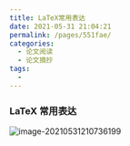 ```yaml
---
title: LaTeX常用表达
date: 2021-05-31 21:04:21
permalink: /pages/551fae/
categories:
  - 论文阅读
  - 论文摘抄
tags:
  - 
---
```

### LaTeX 常用表达

![image-20210531210736199](https://muyun-blog-pic.oss-cn-shanghai.aliyuncs.com/picgo/image-20210531210736199.png)